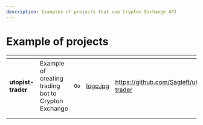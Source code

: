 ```yaml
---
description: Examples of projects that use Crypton Exchange API
---
```


# Example of projects

<table data-view="cards"><thead><tr><th></th><th></th><th></th><th data-hidden data-card-cover data-type="files"></th><th data-hidden data-card-target data-type="content-ref"></th></tr></thead><tbody><tr><td><strong>utopist-trader</strong></td><td>Example of creating trading bot to Crypton Exchange</td><td><code>Go</code></td><td><a href="../.gitbook/assets/logo.jpg">logo.jpg</a></td><td><a href="https://github.com/Sagleft/utopist-trader">https://github.com/Sagleft/utopist-trader</a></td></tr><tr><td></td><td></td><td></td><td></td><td></td></tr><tr><td></td><td></td><td></td><td></td><td></td></tr></tbody></table>
